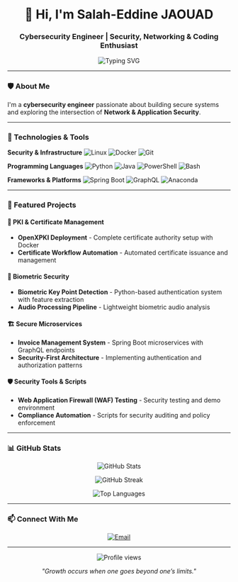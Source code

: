 <h1 align="center">👋 Hi, I'm Salah-Eddine JAOUAD</h1>
<h3 align="center">Cybersecurity Engineer | Security, Networking & Coding Enthusiast</h3>

<p align="center">
  <img src="https://readme-typing-svg.herokuapp.com?font=Fira+Code&pause=1000&color=00F7FF&center=true&vCenter=true&width=435&lines=Cybersecurity+Engineer;Security;Networking;Administration;Cryptography;Programming" alt="Typing SVG" />
</p>

---

### 🛡️ About Me

I'm a **cybersecurity engineer** passionate about building secure systems and exploring the intersection of **Network & Application Security**. 

---

### 🔧 Technologies & Tools

**Security & Infrastructure**
![Linux](https://img.shields.io/badge/Linux-FCC624?style=for-the-badge&logo=linux&logoColor=black)
![Docker](https://img.shields.io/badge/Docker-2496ED?style=for-the-badge&logo=docker&logoColor=white)
![Git](https://img.shields.io/badge/Git-F05032?style=for-the-badge&logo=git&logoColor=white)

**Programming Languages**
![Python](https://img.shields.io/badge/Python-3776AB?style=for-the-badge&logo=python&logoColor=white)
![Java](https://img.shields.io/badge/Java-ED8B00?style=for-the-badge&logo=openjdk&logoColor=white)
![PowerShell](https://img.shields.io/badge/PowerShell-5391FE?style=for-the-badge&logo=powershell&logoColor=white)
![Bash](https://img.shields.io/badge/Bash-4EAA25?style=for-the-badge&logo=gnu-bash&logoColor=white)

**Frameworks & Platforms**
![Spring Boot](https://img.shields.io/badge/Spring_Boot-6DB33F?style=for-the-badge&logo=spring-boot&logoColor=white)
![GraphQL](https://img.shields.io/badge/GraphQL-E10098?style=for-the-badge&logo=graphql&logoColor=white)
![Anaconda](https://img.shields.io/badge/Anaconda-44A833?style=for-the-badge&logo=anaconda&logoColor=white)

---

### 🚀 Featured Projects

#### 🔐 PKI & Certificate Management
- **OpenXPKI Deployment** - Complete certificate authority setup with Docker
- **Certificate Workflow Automation** - Automated certificate issuance and management

#### 🔑 Biometric Security
- **Biometric Key Point Detection** - Python-based authentication system with feature extraction
- **Audio Processing Pipeline** - Lightweight biometric audio analysis

#### 🏗️ Secure Microservices
- **Invoice Management System** - Spring Boot microservices with GraphQL endpoints
- **Security-First Architecture** - Implementing authentication and authorization patterns

#### 🛡️ Security Tools & Scripts
- **Web Application Firewall (WAF) Testing** - Security testing and demo environment
- **Compliance Automation** - Scripts for security auditing and policy enforcement

---

### 📊 GitHub Stats

<p align="center">
  <img src="https://github-readme-stats.vercel.app/api?username=jaouad4&show_icons=true&theme=tokyonight" alt="GitHub Stats" />
</p>

<p align="center">
  <img src="https://github-readme-streak-stats.herokuapp.com/?user=jaouad4&theme=tokyonight" alt="GitHub Streak" />
</p>

<p align="center">
  <img src="https://github-readme-stats.vercel.app/api/top-langs/?username=jaouad4&layout=compact&theme=tokyonight" alt="Top Languages" />
</p>

---

### 📫 Connect With Me

<p align="center">
  <a href="mailto:salahjd16@gmail.com">
    <img src="https://img.shields.io/badge/Email-D14836?style=for-the-badge&logo=gmail&logoColor=white" alt="Email" />
  </a>
</p>

---

<p align="center">
  <img src="https://komarev.com/ghpvc/?username=jaouad4&color=blueviolet&style=flat-square&label=Profile+Views" alt="Profile views" />
</p>

<p align="center">
  <i>"Growth occurs when one goes beyond one’s limits."</i>
</p>
